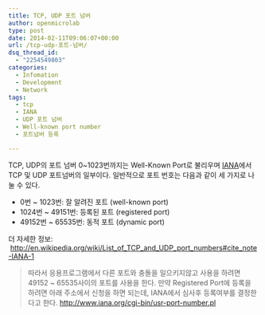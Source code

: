 ```yaml
---
title: TCP, UDP 포트 넘버
author: openmicrolab
type: post
date: 2014-02-11T09:06:07+00:00
url: /tcp-udp-포트-넘버/
dsq_thread_id:
  - "2254549803"
categories:
  - Infomation
  - Development
  - Network
tags:
  - tcp
  - IANA
  - UDP 포트 넘버
  - Well-known port number
  - 포트넘버 등록

---
```

TCP, UDP의 포트 넘버 0~1023번까지는 Well-Known Port로 불리우며 <a href="http://www.iana.org/" target="_blank">IANA</a>에서 TCP 및 UDP 포트넘버의 일부이다. 일반적으로 포트 번호는 다음과 같이 세 가지로 나눌 수 있다.

  * 0번 ~ 1023번: 잘 알려진 포트 (well-known port)
  * 1024번 ~ 49151번: 등록된 포트 (registered port)
  * 49152번 ~ 65535번: 동적 포트 (dynamic port)

더 자세한 정보:  <a href="http://en.wikipedia.org/wiki/List_of_TCP_and_UDP_port_numbers#cite_note-IANA-1" target="_blank">http://en.wikipedia.org/wiki/List_of_TCP_and_UDP_port_numbers#cite_note-IANA-1</a>

> 따라서 응용프로그램에서 다른 포트와 충돌을 일으키지않고 사용을 하려면 49152 ~ 65535사이의 포트를 사용을 한다. 만약 Registered Port에 등록을 하려면 아래 주소에서 신청을 하면 되는데, IANA에서 심사후 등록여부를 결정한다고 한다. <a href="http://www.iana.org/cgi-bin/usr-port-number.pl" target="_blank">http://www.iana.org/cgi-bin/usr-port-number.pl</a>